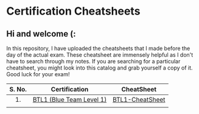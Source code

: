 # Certification Cheatsheets

## Hi and welcome (:

In this repository, I have uploaded the cheatsheets that I made before the day of the actual exam. These cheatsheet are immensely helpful as I don't have to search through my notes. If you are searching for a particular cheatsheet, you might look into this catalog and grab yourself a copy of it. Good luck for your exam!

|S. No.|Certification|CheatSheet|
|:---:|:---:|:---:|
|1.|[BTL1 (Blue Team Level 1)](https://securityblue.team/why-btl1/)|[BTL1-CheatSheet](https://github.com/Hellfire0x01/cert-cheatsheets/blob/main/BTL1-CheatSheet.md)|
||||
